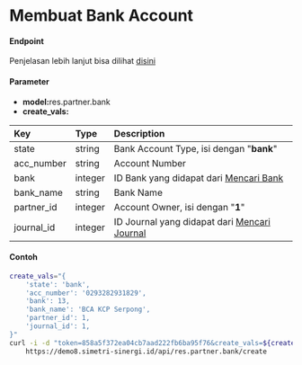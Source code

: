 # Membuat Bank Account
#### Endpoint
Penjelasan lebih lanjut bisa dilihat [disini](../list_api/create_data.md)

#### Parameter
- <b>model:</b>res.partner.bank</br>
- <b>create_vals:</b> </br>

| Key                                          | Type                     | Description                                                                                                   |
| :---                                         | :---                     | :---                                                                                                          |
| state                                        | string                   | Bank Account Type, isi dengan "<b>bank</b>"                                                                   |
| acc_number                                   | string                   | Account Number                                                                                                |
| bank                                         | integer                  | ID Bank yang didapat dari [Mencari Bank](../search_master/bank.md)                                            |
| bank_name                                    | string                   | Bank Name                                                                                                     |
| partner_id                                   | integer                  | Account Owner, isi dengan "<b>1</b>"                                                                          |
| journal_id                                   | integer                  | ID Journal yang didapat dari [Mencari Journal](../search_master/journal.md)                                   |

#### Contoh
```bash
create_vals="{
    'state': 'bank',
    'acc_number': '0293282931829',
    'bank': 13,
    'bank_name': 'BCA KCP Serpong',
    'partner_id': 1,
    'journal_id': 1,
}"
curl -i -d "token=858a5f372ea04cb7aad222fb6ba95f76&create_vals=${create_vals}" \
    https://demo8.simetri-sinergi.id/api/res.partner.bank/create
```
